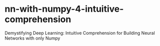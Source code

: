 # nn-with-numpy-4-intuitive-comprehension
Demystifying Deep Learning: Intuitive Comprehension for Building Neural Networks with only Numpy
